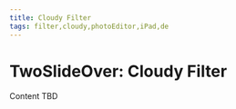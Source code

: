 ```yaml
---
title: Cloudy Filter
tags: filter,cloudy,photoEditor,iPad,de
---
```


# TwoSlideOver: Cloudy Filter

Content TBD
